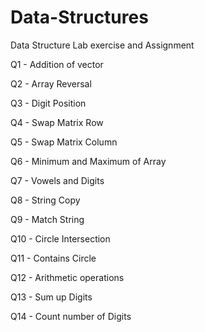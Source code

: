 # Data-Structures
Data Structure Lab exercise and Assignment

Q1 - Addition of vector

Q2 - Array Reversal

Q3 - Digit Position

Q4 - Swap Matrix Row

Q5 - Swap Matrix Column

Q6 - Minimum and Maximum of Array

Q7 - Vowels and Digits

Q8 - String Copy

Q9 - Match String

Q10 - Circle Intersection

Q11 - Contains Circle

Q12 - Arithmetic operations

Q13 - Sum up Digits

Q14 - Count number of Digits
